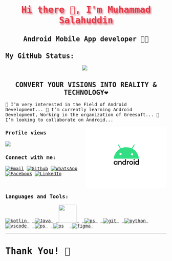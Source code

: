 <samp>
  <h1 align="center" style="color:#e63946;text-shadow: 3px 4px 4px rgba(205, 50, 70, 0.7);">Hi there 👋, I'm Muhammad Salahuddin</h1>
  <h2 align="center">Android Mobile App developer 👨‍💻</h2>

  <h2 >My GitHub Status:</h2>
<p align="center">
  <img src="https://github.githubassets.com/assets/octocat-829c0067cec9.png" height="35">&ensp;<h2 align="center">CONVERT YOUR VISIONS INTO REALITY & TECHNOLOGY❤️</h2>
</p>

👀 I’m very interested in the Field of Android Development...
🌱 I’m currently learning Android Development, Working in the organization of Greesoft...
💞️ I’m looking to collaborate on Android...

  <p align="center">
    <img src="https://github.com/LNMCode/LNMCode/blob/main/pictures/android_my_git_gif.gif" width="50%" align="right" >
  </p>
  <h3>Profile views</h3>
  <a href="https://github.com/SultanAyubi360">
    <img src="https://komarev.com/ghpvc/?username=LNMCode&style=for-the-badge">
  </a>
    
<h3>Connect with me:</h3>
<p>
<a target="_blank" href="mailto:sultanayubi360@gmail.com"><img alt="Email" src="https://img.shields.io/badge/gmail-SultanAyubi-red?style=for-the-badge&logo=Gmail"></a>
<a target="_blank" href="https://github.com/SultanAyubi360"><img alt="Github" src="https://img.shields.io/badge/Github-Muhammad Salahuddin-blue?style=for-the-badge&logo=github"></a>
<a href="https://wa.link/1f2deb"><img alt="WhatsApp" src="https://img.shields.io/badge/Whatsapp-Sûltåñ Ayubi-limegreen?style=for-the-badge&logo=whatsapp"></a>
<a href="https://www.facebook.com/profile.php?id=100093770020415&mibextid=ZbWKwL"><img alt="Facebook" src="https://img.shields.io/badge/facebook-Sûltåñ Ayubi-blue?style=for-the-badge&logo=facebook"></a>
<a href="www.linkedin.com/in/muhammad-salahuddin-77135b233"><img alt="LinkedIn" src="https://img.shields.io/badge/LinkedIn-Muhammad%20Salahuddin-blue?style=for-the-badge&logo=LinkedIn"></a>
</p> &ensp;&ensp;


<h3 >Languages and Tools:</h3>

<p>
  
<a href="https://kotlinlang.org/" target="_blank"> <img src="https://upload.wikimedia.org/wikipedia/commons/7/74/Kotlin_Icon.png" alt="kotlin" width="35" height="35"/>
</a>&ensp;<a href="https://www.java.com/en/download/help/whatis_java.html" target="_blank"> <img src="https://cdn.icon-icons.com/icons2/1381/PNG/512/java_93883.png" alt="Java" width="38" height="38"/>
</a>&ensp;<a href="https://developer.android.com/" target="_blank"> <img src="https://developer.android.com/images/logos/android.svg" width="55" height="55"/>
</a>&ensp;<a href="https://developer.android.com/studio" target="_blank"> <img src="https://i.postimg.cc/wMgW67VC/android-studio.png" alt="ps" width="40" height="40"/>
</a>&ensp;<a href="https://git-scm.com/" target="_blank"> <img src="https://www.vectorlogo.zone/logos/git-scm/git-scm-icon.svg" alt="git" width="40" height="40"/>
</a>&ensp;<a href="https://www.python.org" target="_blank"> <img src="https://upload.wikimedia.org/wikipedia/commons/thumb/c/c3/Python-logo-notext.svg/1024px-Python-logo-notext.svg.png" alt="python" width="40" height="40"/>
</a>&ensp;<a href="https://code.visualstudio.com" target="_blank"> <img src="https://logojinni.com/image/logos/visual%20studio%20code-687.svg" alt="vscode" width="40" height="40"/>
</a>&ensp;<a href="https://www.postman.com/" target="_blank"> <img src="https://seeklogo.com/images/P/postman-logo-0087CA0D15-seeklogo.com.png" alt="ps" width="40" height="40"/>
</a>&ensp;<a href="https://www.adobe.com/tr/products/xd.html" target="_blank"> <img src="https://upload.wikimedia.org/wikipedia/commons/thumb/c/c2/Adobe_XD_CC_icon.svg/200px-Adobe_XD_CC_icon.svg.png" alt="ps" width="40" height="40"/></a> 
</a>&ensp;<a href="https://www.figma.com/" target="_blank"> <img src="https://upload.wikimedia.org/wikipedia/commons/3/33/Figma-logo.svg" alt="figma" width="40" height="40"/>
</a>&ensp;

</p>

     
<hr>
<h1>Thank You! 🤵 </h1>
<br>
